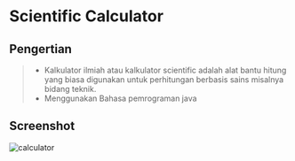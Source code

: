 # Scientific Calculator
## Pengertian
> * Kalkulator ilmiah atau kalkulator scientific adalah alat bantu hitung yang biasa digunakan untuk perhitungan berbasis sains misalnya bidang teknik.
> * Menggunakan Bahasa pemrograman java

## Screenshot 
![calculator](https://user-images.githubusercontent.com/63852448/97023861-4c989f80-1580-11eb-8b04-d9e420caa9b0.jpeg)

